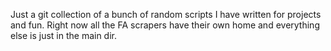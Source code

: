 Just a git collection of a bunch of random scripts I have written for projects and fun. Right now all the FA scrapers have
their own home and everything else is just in the main dir. 
